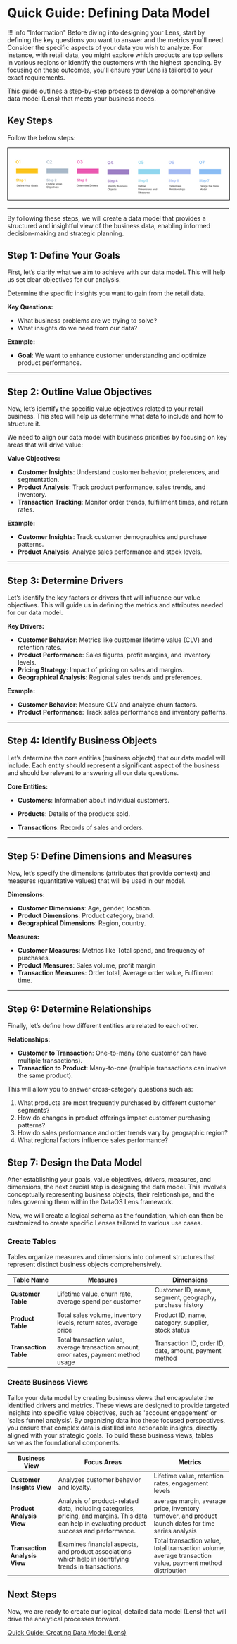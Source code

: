# Quick Guide: Defining Data Model

!!! info "Information"
    Before diving into designing your Lens, start by defining the key questions you want to answer and the metrics you'll need. Consider the specific aspects of your data you wish to analyze. For instance, with retail data, you might explore which products are top sellers in various regions or identify the customers with the highest spending. By focusing on these outcomes, you'll ensure your Lens is tailored to your exact requirements.

This guide outlines a step-by-step process to develop a comprehensive data model (Lens) that meets your business needs.

## Key Steps

Follow the below steps:

<center>
<div style="text-align: center;">
<img src="/quick_guides/define_data_model/7_define_data_model.jpg" alt="Steps to define a data model" style="border: 1px solid black;">
</div>
</center>

<!-- ![7_define_data_model.jpg](/quick_guides/define_data_models/7_define_data_model.jpg) -->

---

By following these steps, we will create a data model that provides a structured and insightful view of the business data, enabling informed decision-making and strategic planning.

## Step 1: Define Your Goals

First, let’s clarify what we aim to achieve with our data model. This will help us set clear objectives for our analysis.

Determine the specific insights you want to gain from the retail data.

**Key Questions:**

- What business problems are we trying to solve?
- What insights do we need from our data?

**Example:**

- **Goal**: We want to enhance customer understanding and optimize product performance.

---

## Step 2: Outline Value Objectives

Now, let’s identify the specific value objectives related to your retail business. This step will help us determine what data to include and how to structure it.

We need to align our data model with business priorities by focusing on key areas that will drive value:

**Value Objectives:**

- **Customer Insights**: Understand customer behavior, preferences, and segmentation.
- **Product Analysis**: Track product performance, sales trends, and inventory.
- **Transaction Tracking**: Monitor order trends, fulfillment times, and return rates.

**Example:**

- **Customer Insights**: Track customer demographics and purchase patterns.
- **Product Analysis**: Analyze sales performance and stock levels.

---

## Step 3: Determine Drivers

Let’s identify the key factors or drivers that will influence our value objectives. This will guide us in defining the metrics and attributes needed for our data model.

**Key Drivers:**

- **Customer Behavior**: Metrics like customer lifetime value (CLV) and retention rates.
- **Product Performance**: Sales figures, profit margins, and inventory levels.
- **Pricing Strategy**: Impact of pricing on sales and margins.
- **Geographical Analysis**: Regional sales trends and preferences.

**Example:**

- **Customer Behavior**: Measure CLV and analyze churn factors.
- **Product Performance**: Track sales performance and inventory patterns.

---

## Step 4: Identify Business Objects

Let’s determine the core entities (business objects) that our data model will include. Each entity should represent a significant aspect of the business and should be relevant to answering all our data questions.

**Core Entities:**

- **Customers**: Information about individual customers.

- **Products**: Details of the products sold.

- **Transactions**: Records of sales and orders.

---

## Step 5: Define Dimensions and Measures

Now, let’s specify the dimensions (attributes that provide context) and measures (quantitative values) that will be used in our model.

**Dimensions:**

- **Customer Dimensions**: Age, gender, location.
- **Product Dimensions**: Product category, brand.
- **Geographical Dimensions**: Region, country.

**Measures:**

- **Customer Measures**: Metrics like Total spend, and frequency of purchases.
- **Product Measures**: Sales volume, profit margin
- **Transaction Measures**: Order total, Average order value, Fulfilment time.

---

## Step 6: Determine Relationships

Finally, let’s define how different entities are related to each other. 

**Relationships:**

- **Customer to Transaction**: One-to-many (one customer can have multiple transactions).
- **Transaction to Product**: Many-to-one (multiple transactions can involve the same product).

This will allow you to answer cross-category questions such as:

1. What products are most frequently purchased by different customer segments?
2. How do changes in product offerings impact customer purchasing patterns?
3. How do sales performance and order trends vary by geographic region?
4. What regional factors influence sales performance?

## Step 7: Design the Data Model

After establishing your goals, value objectives, drivers, measures, and dimensions, the next crucial step is designing the data model. This involves conceptually representing business objects, their relationships, and the rules governing them within the DataOS Lens framework. 

Now, we will create a logical schema as the foundation, which can then be customized to create specific Lenses tailored to various use cases.

### **Create Tables**

Tables organize measures and dimensions into coherent structures that represent distinct business objects comprehensively. 

| **Table Name** | **Measures** | **Dimensions** |
| --- | --- | --- |
| **Customer Table** | Lifetime value, churn rate, average spend per customer | Customer ID, name, segment, geography, purchase history |
| **Product Table** | Total sales volume, inventory levels, return rates, average price | Product ID, name, category, supplier, stock status |
| **Transaction Table** | Total transaction value, average transaction amount, error rates, payment method usage | Transaction ID, order ID, date, amount, payment method |

### **Create Business Views**

Tailor your data model by creating business views that encapsulate the identified drivers and metrics. These views are designed to provide targeted insights into specific value objectives, such as 'account engagement' or 'sales funnel analysis'. By organizing data into these focused perspectives, you ensure that complex data is distilled into actionable insights, directly aligned with your strategic goals. To build these business views, tables serve as the foundational components. 

| **Business View** | **Focus Areas** | **Metrics** |
| --- | --- | --- |
| **Customer Insights View** | Analyzes customer behavior and loyalty. | Lifetime value, retention rates, engagement levels |
| **Product Analysis View** | Analysis of product-related data, including categories, pricing, and margins. This data can help in evaluating product success and performance. | average margin, average price, inventory turnover, and product launch dates for time series analysis |
| **Transaction Analysis View** | Examines financial aspects, and product associations which help in identifying trends in transactions. | Total transaction value, total transaction volume, average transaction value, payment method distribution |

## Next Steps

Now, we are ready to create our logical, detailed data model (Lens)  that will drive the analytical processes forward.

[Quick Guide: Creating Data Model (Lens)](/quick_guides/create_data_model/)